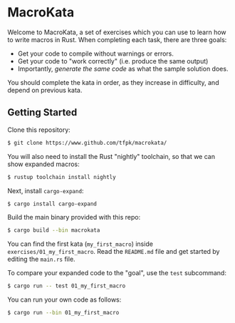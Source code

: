 # MacroKata

Welcome to MacroKata, a set of exercises which you can use to learn how to write
macros in Rust. When completing each task, there are three goals:

 - Get your code to compile without warnings or errors.
 - Get your code to "work correctly" (i.e. produce the same output)
 - Importantly, *generate the same code* as what the sample solution does.

You should complete the kata in order, as they increase in
difficulty, and depend on previous kata.

## Getting Started

Clone this repository:

``` sh
$ git clone https://www.github.com/tfpk/macrokata/
```

You will also need to install the Rust "nightly" toolchain, so that we can show
expanded macros:

``` sh
$ rustup toolchain install nightly
```

Next, install `cargo-expand`:

``` sh
$ cargo install cargo-expand
```

Build the main binary provided with this repo:

``` sh
$ cargo build --bin macrokata
```

You can find the first kata (`my_first_macro`) inside `exercises/01_my_first_macro`.
Read the `README.md` file and get started by editing the `main.rs` file.

To compare your expanded code to the "goal", use the `test` subcommand:

``` sh
$ cargo run -- test 01_my_first_macro
```

You can run your own code as follows:

``` sh
$ cargo run --bin 01_my_first_macro
```
